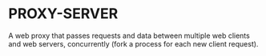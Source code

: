 # PROXY-SERVER
A web proxy that passes requests and data between multiple web clients and  web servers, concurrently (fork a process for each new client request).

